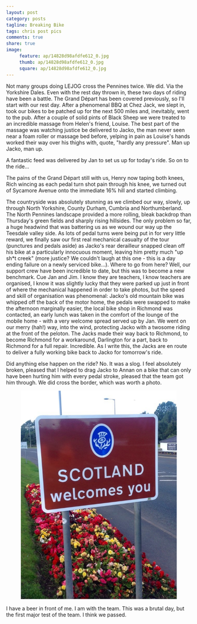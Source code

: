 ```yaml
---
layout: post
category: posts
tagline: Breaking Bike
tags: chris post pics
comments: true
share: true
image: 
     feature: ap/14828d98afdfe612_0.jpg
     thumb: ap/14828d98afdfe612_0.jpg
     square: ap/14828d98afdfe612_0.jpg
---
```

Not many groups doing LEJOG cross the Pennines twice. We did. Via the
Yorkshire Dales. Even with the rest day thrown in, these two days of riding
have been a battle. The Grand Départ has been covered previously, so I'll
start with our rest day. After a phenomenal BBQ at Chez Jack, we slept in,
took our bikes to be patched up for the next 500 miles and, inevitably,
went to the pub. After a couple of solid pints of Black Sheep we were
treated to an incredible massage from Helen's friend, Louise. The best part
of the massage was watching justice be delivered to Jacko, the man never
seen near a foam roller or massage bed before, yelping in pain as Louise's
hands worked their way over his thighs with, quote, "hardly any pressure".
Man up Jacko, man up.

A fantastic feed was delivered by Jan to set us up for today's ride. So on
to the ride...

The pains of the Grand Départ still with us, Henry now taping both knees,
Rich wincing as each pedal turn shot pain through his knee, we turned out
of Sycamore Avenue onto the immediate 16% hill and started climbing.

The countryside was absolutely stunning as we climbed our way, slowly, up
through North Yorkshire, County Durham, Cumbria and Northumberland. The
North Pennines landscape provided a more  rolling, bleak backdrop than
Thursday's green fields and sharply rising hillsides. The only problem so
far, a huge headwind that was battering us as we wound our way up the
Teesdale valley side. As lots of pedal turns were being put in for very
little reward, we finally saw our first real mechanical casualty of the
tour (punctures and pedals aside) as Jacko's rear derailleur snapped clean
off his bike at a particularly innocuous moment, leaving him pretty much
"up sh*t creek" (more justice? We couldn't laugh at this one - this is a
day ending failure on a newly serviced bike...). Where to go from here?
Well, our support crew have been incredible to date, but this was to become
a new benchmark. Cue Jan and Jim. I know they are teachers, I know teachers
are organised, I know it was slightly lucky that they were parked up just
in front of where the mechanical happened in order to take photos, but the
speed and skill of organisation was phenomenal:  Jacko's old mountain bike
was whipped off the back of the motor home, the pedals were swapped to make
the afternoon marginally easier, the local bike shop in Richmond was
contacted, an early lunch was taken in the comfort of the lounge of the
mobile home - with a very welcome spread served up by Jan.  We went on our
merry (hah!) way, into the wind, protecting Jacko with a twosome riding at
the front of the peloton. The Jacks made their way back to Richmond, to
become Richmond for a workaround, Darlington for a part, back to Richmond
for a full repair. Incredible. As I write this, the Jacks are en route to
deliver a fully working bike back to Jacko for tomorrow's ride.

Did anything else happen on the ride? No. It was a slog. I feel absolutely
broken, pleased that I helped to drag Jacko to Annan on a bike that can
only have been hurting him with every pedal stroke, pleased that the team
got him through. We did cross the border, which was worth a photo. 

<figure class="">
<a href="/images/ap/standard/1482ac5cfc11da20_0.jpg">
<img src="/images/ap/standard/1482ac5cfc11da20_0.jpg">
</a></figure>

I have
a beer in front of me. I am with the team. This was a brutal day, but the
first major test of the team. I think we passed.
